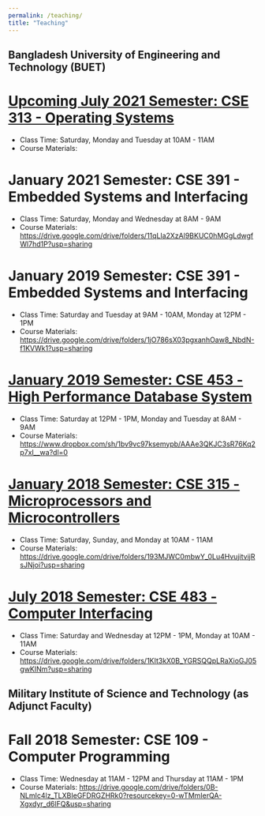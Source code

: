 ```yaml
---
permalink: /teaching/
title: "Teaching"
---
```



## Bangladesh University of Engineering and Technology (BUET)
# [Upcoming July 2021 Semester: CSE 313 - Operating Systems](https://cse.buet.ac.bd/undergrad/coursedetail.php?courseid=CSE313)
- Class Time: Saturday, Monday and Tuesday at 10AM - 11AM
- Course Materials: 

# January 2021 Semester: CSE 391 - Embedded Systems and Interfacing
- Class Time: Saturday, Monday and Wednesday at 8AM - 9AM
- Course Materials: https://drive.google.com/drive/folders/11qLla2XzAl9BKUC0hMGgLdwgfWl7hd1P?usp=sharing

# January 2019 Semester: CSE 391 - Embedded Systems and Interfacing
- Class Time: Saturday and Tuesday at 9AM - 10AM, Monday at 12PM - 1PM
- Course Materials: https://drive.google.com/drive/folders/1jO786sX03pgxanhOaw8_NbdN-f1KVWk1?usp=sharing


# [January 2019 Semester: CSE 453 - High Performance Database System](https://cse.buet.ac.bd/undergrad/coursedetail.php?courseid=CSE453)
- Class Time: Saturday at 12PM - 1PM, Monday and Tuesday at 8AM - 9AM
- Course Materials: https://www.dropbox.com/sh/1bv9vc97ksemypb/AAAe3QKJC3sR76Kq2p7xl__wa?dl=0

# [January 2018 Semester: CSE 315 - Microprocessors and Microcontrollers](https://cse.buet.ac.bd/undergrad/coursedetail.php?courseid=CSE315)
- Class Time: Saturday, Sunday, and Monday at 10AM - 11AM
- Course Materials: https://drive.google.com/drive/folders/193MJWC0mbwY_0Lu4HvujitvijRsJNjoi?usp=sharing

# [July 2018 Semester: CSE 483 - Computer Interfacing](https://cse.buet.ac.bd/undergrad/coursedetail.php?courseid=CSE483)
- Class Time: Saturday and Wednesday at 12PM - 1PM, Monday at 10AM - 11AM
- Course Materials: https://drive.google.com/drive/folders/1KIt3kX0B_YGRSQQpLRaXioGJ05gwKINm?usp=sharing

## Military Institute of Science and Technology (as Adjunct Faculty)
# Fall 2018 Semester: CSE 109 - Computer Programming
- Class Time: Wednesday at 11AM - 12PM and Thursday at 11AM - 1PM
- Course Materials: https://drive.google.com/drive/folders/0B-NLmIc4lz_TLXBIeGFDRGZHRk0?resourcekey=0-wTMmIerQA-Xgxdyr_d6lFQ&usp=sharing





